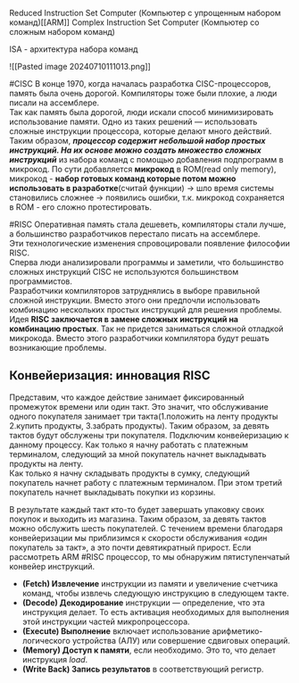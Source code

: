 Reduced Instruction Set Computer (Компьютер с упрощенным набором команд)[[ARM]]
Complex Instruction Set Computer (Компьютер со сложным набором команд)

ISA - архитектура набора команд 

![[Pasted image 20240710111013.png]]

#CISC
В конце 1970, когда началась разработка CISC-процессоров, память была очень дорогой. Компиляторы тоже были плохие, а люди писали на ассемблере.  
Так как память была дорогой, люди искали способ минимизировать использование памяти. Одно из таких решений — использовать сложные инструкции процессора, которые делают много действий.
Таким образом, ***процессор содержит небольшой набор простых инструкций. На их основе можно создать множество сложных инструкций*** из набора команд с помощью добавления подпрограмм в микрокод.
По сути добавляется **микрокод** в ROM(read only memory), микрокод - **набор готовых команд которые потом можно использовать в разработке**(считай функции) -> шло время системы становились сложнее -> появились ошибки, т.к. микрокод сохраняется в ROM - его сложно протестировать.

#RISC
Оперативная память стала дешеветь, компиляторы стали лучше, а большинство разработчиков перестало писать на ассемблере.  
Эти технологические изменения спровоцировали появление философии RISC.  
Сперва люди анализировали программы и заметили, что большинство сложных инструкций CISC не используются большинством программистов.  
Разработчики компиляторов затруднялись в выборе правильной сложной инструкции. Вместо этого они предпочли использовать комбинацию нескольких простых инструкций для решения проблемы.
Идея **RISC заключается в замене сложных инструкций на комбинацию простых**. Так не придется заниматься сложной отладкой микрокода. Вместо этого разработчики компилятора будут решать возникающие проблемы.
## Конвейеризация: инновация RISC
Представим, что каждое действие занимает фиксированный промежуток времени или один такт. Это значит, что обслуживание одного покупателя занимает три такта(1.положить на ленту продукты 2.купить продукты, 3.забрать продукты). Таким образом, за девять тактов будут обслужены три покупателя.
Подключим конвейеризацию к данному процессу. Как только я начну работать с платежным терминалом, следующий за мной покупатель начнет выкладывать продукты на ленту.  
Как только я начну складывать продукты в сумку, следующий покупатель начнет работу с платежным терминалом. При этом третий покупатель начнет выкладывать покупки из корзины.  

В результате каждый такт кто-то будет завершать упаковку своих покупок и выходить из магазина. Таким образом, за девять тактов можно обслужить шесть покупателей. С течением времени благодаря конвейеризации мы приблизимся к скорости обслуживания «один покупатель за такт», а это почти девятикратный прирост.
Если рассмотреть ARM #RISC процессор, то мы обнаружим пятиступенчатый конвейер инструкций.  
  

- **(Fetch) Извлечение** инструкции из памяти и увеличение счетчика команд, чтобы извлечь следующую инструкцию в следующем такте.
- **(Decode) Декодирование** инструкции — определение, что эта инструкция делает. То есть активация необходимых для выполнения этой инструкции частей микропроцессора.
- **(Execute) Выполнение** включает использование арифметико-логического устройства (АЛУ) или совершение сдвиговых операций.
- **(Memory) Доступ к памяти**, если необходимо. Это то, что делает инструкция _load_.
- **(Write Back) Запись результатов** в соответствующий регистр.
